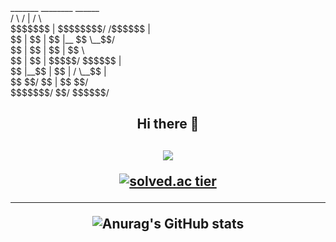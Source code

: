 <div>_______         ________         ______ </div>
<div>/       \       /        |       /      \ </div>
<div>$$$$$$$  |      $$$$$$$$/       /$$$$$$  |</div>
<div>$$ |  $$ |      $$ |__          $$ \__$$/ </div>
<div>$$ |  $$ |      $$    |         $$      \ </div>
<div>$$ |  $$ |      $$$$$/           $$$$$$  |</div>
<div>$$ |__$$ |      $$ |            /  \__$$ |</div>
<div>$$    $$/       $$ |            $$    $$/ </div>
<div>$$$$$$$/        $$/              $$$$$$/  </div>

<div align=center>
<h2>Hi there 👋<h2>
    
<img src="https://mblogthumb-phinf.pstatic.net/MjAxOTA2MDJfNzQg/MDAxNTU5NDgzMjcxMTc5.r31w7wXkd5bIjve5hftNOqawzjDiCva6q6xq-w5t8f8g.fZRDuiPlLxgId7OoeFJpMxdrZHkGlh8un-2viMxeix8g.GIF.studygir/tnTuXuT_%282%29.gif?type=w2">    

    
[![solved.ac tier](http://mazassumnida.wtf/api/generate_badge?boj=tph01198)](https://solved.ac/tph01198)
 * * *
![Anurag's GitHub stats](https://github-readme-stats.vercel.app/api?username=DECOY-DUCK&show_icons=true&theme=radical)


<!--
**DECOY-DUCK/DECOY-DUCK** is a ✨ _special_ ✨ repository because its `README.md` (this file) appears on your GitHub profile.

Here are some ideas to get you started:

- 🔭 I’m currently working on ...
- 🌱 I’m currently learning ...
- 👯 I’m looking to collaborate on ...
- 🤔 I’m looking for help with ...
- 💬 Ask me about ...
- 📫 How to reach me: ...
- 😄 Pronouns: ...
- ⚡ Fun fact: ...
-->
</div>
